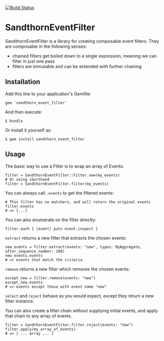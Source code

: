 [![Build Status](https://travis-ci.org/Sandthorn/sandthorn_event_filter.svg?branch=develop)](https://travis-ci.org/Sandthorn/sandthorn_event_filter)

# SandthornEventFilter

SandthornEventFilter is a library for creating composable event filters.
They are composable in the following senses: 

- chained filters get boiled down to a single expression, meaning we can filter in just one pass
- filters are immutable and can be extended with further chaining

## Installation

Add this line to your application's Gemfile:

    gem 'sandthorn_event_filter'

And then execute:

    $ bundle

Or install it yourself as:

    $ gem install sandthorn_event_filter

## Usage

The basic way to use a Filter is to wrap an array of Events:

    filter = SandthornEventFilter::Filter.new(my_events)
    # Or using shorthand
    filter = SandthornEventFilter.filter(my_events)

You can always call `.events` to get the filtered events:
    
    # This filter has no matchers, and will return the original events
    filter.events
    # => [...]
    
You can also enumerate on the filter directly:

    filter.each { |event| puts event.inspect }
    
`extract` returns a new filter that extracts the chosen events:

    new_events = filter.extract(events: "new", types: MyAggregate, after_sequence_number: 100)
    new_events.events
    # => events that match the criteria
    
`remove` returns a new filter which removes the chosen events:

    except_new = filter.remove(events: "new")
    except_new.events
    # => events except those with event name "new"
    
`select` and `reject` behave as you would expect, except they return a new filter instance.

You can also create a filter chain without supplying initial events, and apply that chain to any
array of events.

    filter = SandthornEventFilter.filter.reject(events: "new")
    filter.apply(my_array_of_events)
    # => [ ... array ... ]

